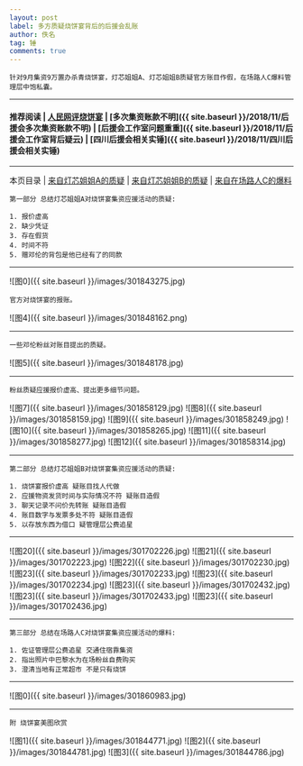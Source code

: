 ```yaml
---
layout: post
label: 多方质疑烧饼宴背后的后援会乱账
author: 佚名
tag: 锤
comments: true
---
```


    针对9月集资9万置办杀青烧饼宴，灯芯姐姐A、灯芯姐姐B质疑官方账目作假，在场路人C爆料管理层中饱私囊。

---
#### 推荐阅读 | [人民网评烧饼宴](http://media.people.com.cn/n1/2018/0912/c40606-30287336.html) | [多次集资账款不明]({{ site.baseurl }}/2018/11/后援会多次集资账款不明) | [后援会工作室问题重重]({{ site.baseurl }}/2018/11/后援会工作室背后疑云) | [四川后援会相关实锤]({{ site.baseurl }}/2018/11/四川后援会相关实锤)
---
本页目录 | [来自灯芯姐姐A的质疑](#dxjja) | [来自灯芯姐姐B的质疑](#dxjjb) | [来自在场路人C的爆料](#zclrc) 


<a name="dxjja"></a>

    第一部分 总结灯芯姐姐A对烧饼宴集资应援活动的质疑:
    
    1. 报价虚高
    2. 缺少凭证
    3. 存在假货
    4. 时间不符
    5. 赠邓伦的背包是他已经有了的同款

---


![图0]({{ site.baseurl }}/images/301843275.jpg)

    官方对烧饼宴的报账。

![图4]({{ site.baseurl }}/images/301848162.png)

---

    一些邓伦粉丝对账目提出的质疑。

![图5]({{ site.baseurl }}/images/301848178.jpg)

---

    粉丝质疑应援报价虚高、提出更多细节问题。

![图7]({{ site.baseurl }}/images/301858129.jpg)
![图8]({{ site.baseurl }}/images/301858159.jpg)
![图9]({{ site.baseurl }}/images/301858249.jpg)
![图10]({{ site.baseurl }}/images/301858265.jpg)
![图11]({{ site.baseurl }}/images/301858277.jpg)
![图12]({{ site.baseurl }}/images/301858314.jpg)

---

<a name="dxjjb"></a>

    第二部分 总结灯芯姐姐B对烧饼宴集资应援活动的质疑:
    
    1. 烧饼宴报价虚高 疑账目找人代做
    2. 应援物资发货时间与实际情况不符 疑账目造假
    3. 聊天记录不问价先转账 疑账目造假
    4. 账目数字与发票多处不符 疑账目造假
    5. 以存放东西为借口 疑管理层公费追星
    
---


![图20]({{ site.baseurl }}/images/301702226.jpg)
![图21]({{ site.baseurl }}/images/301702223.jpg)
![图22]({{ site.baseurl }}/images/301702230.jpg)
![图23]({{ site.baseurl }}/images/301702233.jpg)
![图23]({{ site.baseurl }}/images/301702234.jpg)
![图23]({{ site.baseurl }}/images/301702432.jpg)
![图23]({{ site.baseurl }}/images/301702433.jpg)
![图23]({{ site.baseurl }}/images/301702436.jpg)


---

<a name="zclrc"></a>

    第三部分 总结在场路人C对烧饼宴集资应援活动的爆料:
    
    1. 佐证管理层公费追星 交通住宿靠集资
    2. 指出照片中巴黎水为在场粉丝自费购买
    3. 澄清当地有正常超市 不是只有烧饼

---

![图0]({{ site.baseurl }}/images/301860983.jpg)

---

    附 烧饼宴美图欣赏

![图1]({{ site.baseurl }}/images/301844771.jpg)
![图2]({{ site.baseurl }}/images/301844781.jpg)
![图3]({{ site.baseurl }}/images/301844786.jpg)

